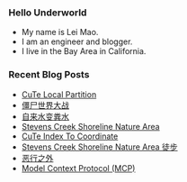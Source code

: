 ### Hello Underworld

- My name is Lei Mao.
- I am an engineer and blogger.
- I live in the Bay Area in California.


### Recent Blog Posts

<!-- BLOG-POST-LIST:START -->
- [CuTe Local Partition](https://leimao.github.io/blog/CuTe-Local-Partition/)
- [僵尸世界大战](https://leimao.github.io/essay/%E5%83%B5%E5%B0%B8%E4%B8%96%E7%95%8C%E5%A4%A7%E6%88%98-World-War-Z-2013/)
- [自来水变粪水](https://leimao.github.io/essay/%E8%87%AA%E6%9D%A5%E6%B0%B4%E5%8F%98%E7%B2%AA%E6%B0%B4/)
- [Stevens Creek Shoreline Nature Area](https://leimao.github.io/photography/Stevens-Creek-Shoreline-Nature-Area/)
- [CuTe Index To Coordinate](https://leimao.github.io/blog/CuTe-Index-To-Coordinate/)
- [Stevens Creek Shoreline Nature Area 徒步](https://leimao.github.io/life/Stevens-Creek-Shoreline-Nature-Area/)
- [恶行之外](https://leimao.github.io/essay/%E6%81%B6%E8%A1%8C%E4%B9%8B%E5%A4%96-Beyond-The-Sin-2025/)
- [Model Context Protocol &lpar;MCP&rpar;](https://leimao.github.io/blog/Model-Context-Protocol/)
<!-- BLOG-POST-LIST:END -->
